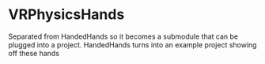 # VRPhysicsHands
Separated from HandedHands so it becomes a submodule that can be plugged into a project. HandedHands turns into an example project showing off these hands
